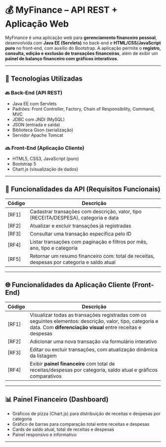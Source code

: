 # 💰 MyFinance – API REST + Aplicação Web

MyFinance é uma aplicação web para **gerenciamento financeiro pessoal**, desenvolvida com **Java EE (Servlets)** no back-end e **HTML/CSS/JavaScript puro** no front-end, com auxílio do Bootstrap. A aplicação permite o **registro, consulta, edição e exclusão de transações financeiras**, além de exibir um **painel de balanço financeiro com gráficos interativos**.

---

## 🔧 Tecnologias Utilizadas

### 🔙 Back-End (API REST)
- Java EE com Servlets
- Padrões: Front Controller, Factory, Chain of Responsibility, Command, MVC
- JDBC com JNDI (MySQL)
- JSON (entrada e saída)
- Biblioteca Gson (serialização)
- Servidor Apache Tomcat

### 🔜 Front-End (Aplicação Cliente)
- HTML5, CSS3, JavaScript (puro)
- Bootstrap 5
- Chart.js (visualização de dados)

---

## 📌 Funcionalidades da API (Requisitos Funcionais)

| Código | Descrição |
|--------|-----------|
| [RF1] | Cadastrar transações com descrição, valor, tipo (RECEITA/DESPESA), categoria e data |
| [RF2] | Atualizar e excluir transações já registradas |
| [RF3] | Consultar uma transação específica pelo ID |
| [RF4] | Listar transações com paginação e filtros por mês, ano, tipo e categoria |
| [RF5] | Retornar um resumo financeiro com: total de receitas, despesas por categoria e saldo atual |

---

## 🌐 Funcionalidades da Aplicação Cliente (Front-End)

| Código | Descrição |
|--------|-----------|
| [RF1] | Visualizar todas as transações registradas com os seguintes elementos: descrição, valor, tipo, categoria e data. Com **diferenciação visual** entre receitas e despesas |
| [RF2] | Adicionar uma nova transação via formulário interativo |
| [RF3] | Editar ou excluir transações, com atualização dinâmica da listagem |
| [RF4] | Exibir **painel financeiro** com total de receitas/despesas por categoria, saldo atual e gráficos comparativos |

---

## 📊 Painel Financeiro (Dashboard)

- Gráficos de pizza (Chart.js) para distribuição de receitas e despesas por categoria
- Gráfico de barras para comparação total entre receitas e despesas
- Cards de saldo atual, total de receitas e despesas
- Painel responsivo e informativo

---